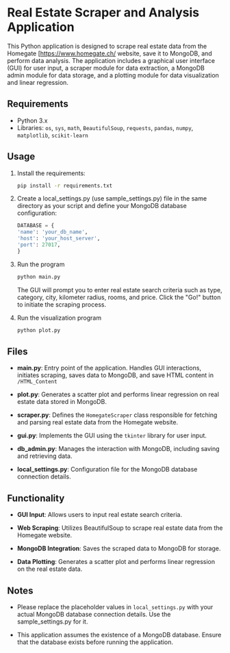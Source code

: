 # Real Estate Scraper and Analysis Application

This Python application is designed to scrape real estate data from the Homegate [https://www.homegate.ch/ website, save it to MongoDB, and perform data analysis. The application includes a graphical user interface (GUI) for user input, a scraper module for data extraction, a MongoDB admin module for data storage, and a plotting module for data visualization and linear regression.

## Requirements

- Python 3.x
- Libraries: `os`, `sys`, `math`, `BeautifulSoup`, `requests`, `pandas`, `numpy`, `matplotlib`, `scikit-learn`

## Usage

1. Install the requirements:

   ```bash
   pip install -r requirements.txt
   ```
2. Create a local_settings.py (use sample_settings.py) file in the same directory as your script and define your MongoDB database configuration:
    ```python
   DATABASE = {
    'name': 'your_db_name',
    'host': 'your_host_server',
    'port': 27017,
    }
   ```
3. Run the program
    ```bash
   python main.py
   ```
   The GUI will prompt you to enter real estate search criteria such as type, category, city, kilometer radius, rooms, and price. Click the "Go!" button to initiate the scraping process.
3. Run the visualization program
    ```bash
   python plot.py
   ```
## Files

- **main.py**: Entry point of the application. Handles GUI interactions, initiates scraping, saves data to MongoDB, and save HTML content in `/HTML_Content`

- **plot.py**: Generates a scatter plot and performs linear regression on real estate data stored in MongoDB.

- **scraper.py**: Defines the `HomegateScraper` class responsible for fetching and parsing real estate data from the Homegate website.

- **gui.py**: Implements the GUI using the `tkinter` library for user input.

- **db_admin.py**: Manages the interaction with MongoDB, including saving and retrieving data.

- **local_settings.py**: Configuration file for the MongoDB database connection details.


## Functionality

- **GUI Input**: Allows users to input real estate search criteria.

- **Web Scraping**: Utilizes BeautifulSoup to scrape real estate data from the Homegate website.

- **MongoDB Integration**: Saves the scraped data to MongoDB for storage.

- **Data Plotting**: Generates a scatter plot and performs linear regression on the real estate data.

## Notes

- Please replace the placeholder values in `local_settings.py` with your actual MongoDB database connection details. Use the sample_settings.py for it.

- This application assumes the existence of a MongoDB database. Ensure that the database exists before running the application.
